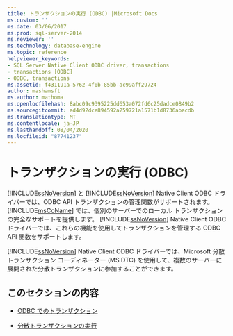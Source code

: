 ```yaml
---
title: トランザクションの実行 (ODBC) |Microsoft Docs
ms.custom: ''
ms.date: 03/06/2017
ms.prod: sql-server-2014
ms.reviewer: ''
ms.technology: database-engine
ms.topic: reference
helpviewer_keywords:
- SQL Server Native Client ODBC driver, transactions
- transactions [ODBC]
- ODBC, transactions
ms.assetid: f431191a-5762-4f0b-85bb-ac99aff29724
author: mashamsft
ms.author: mathoma
ms.openlocfilehash: 8abc09c9395225dd653a072fd6c25dadce0849b2
ms.sourcegitcommit: ad4d92dce894592a259721a1571b1d8736abacdb
ms.translationtype: MT
ms.contentlocale: ja-JP
ms.lasthandoff: 08/04/2020
ms.locfileid: "87741237"
---
```

# <a name="performing-transactions-odbc"></a>トランザクションの実行 (ODBC)
  [!INCLUDE[ssNoVersion](../../includes/ssnoversion-md.md)] と [!INCLUDE[ssNoVersion](../../includes/ssnoversion-md.md)] Native Client ODBC ドライバーでは、ODBC API トランザクションの管理関数がサポートされます。 [!INCLUDE[msCoName](../../includes/msconame-md.md)] では、個別のサーバーでのローカル トランザクションの完全なサポートを提供します。 [!INCLUDE[ssNoVersion](../../includes/ssnoversion-md.md)] Native Client ODBC ドライバーでは、これらの機能を使用してトランザクションを管理する ODBC API 関数をサポートします。  
  
 [!INCLUDE[ssNoVersion](../../includes/ssnoversion-md.md)] Native Client ODBC ドライバーでは、Microsoft 分散トランザクション コーディネーター (MS DTC) を使用して、複数のサーバーに展開された分散トランザクションに参加することができます。  
  
## <a name="in-this-section"></a>このセクションの内容  
  
-   [ODBC でのトランザクション](../../relational-databases/native-client/odbc/performing-transactions-in-odbc.md)  
  
-   [分散トランザクションの実行](../../relational-databases/native-client-ole-db-transactions/transactions.md)  
  
  
